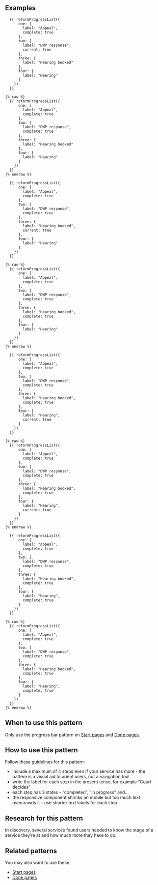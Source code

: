 ## Examples

```example
  {{ reformProgressList({
      one: {
        label: "Appeal",
        complete: true
      },
      two: {
        label: "DWP response",
        current: true
      },
      three: {
        label: "Hearing booked"
      },
      four: {
        label: "Hearing"
      }
    })
  }}
```

```nunjucks
{% raw %}
  {{ reformProgressList({
      one: {
        label: "Appeal",
        complete: true
      },
      two: {
        label: "DWP response",
        complete: true
      },
      three: {
        label: "Hearing booked"
      },
      four: {
        label: "Hearing"
      }
    })
  }}
{% endraw %}
```

```example
  {{ reformProgressList({
      one: {
        label: "Appeal",
        complete: true
      },
      two: {
        label: "DWP response",
        complete: true
      },
      three: {
        label: "Hearing booked",
        current: true
      },
      four: {
        label: "Hearing"
      }
    })
  }}
```

```nunjucks
{% raw %}
  {{ reformProgressList({
      one: {
        label: "Appeal",
        complete: true
      },
      two: {
        label: "DWP response",
        complete: true
      },
      three: {
        label: "Hearing booked",
        complete: true
      },
      four: {
        label: "Hearing"
      }
    })
  }}
{% endraw %}
```

```example
  {{ reformProgressList({
      one: {
        label: "Appeal",
        complete: true
      },
      two: {
        label: "DWP response",
        complete: true
      },
      three: {
        label: "Hearing booked",
        complete: true
      },
      four: {
        label: "Hearing",
        current: true
      }
    })
  }}
```

```nunjucks
{% raw %}
  {{ reformProgressList({
      one: {
        label: "Appeal",
        complete: true
      },
      two: {
        label: "DWP response",
        complete: true
      },
      three: {
        label: "Hearing booked",
        complete: true
      },
      four: {
        label: "Hearing",
        current: true
      }
    })
  }}
{% endraw %}
```

```example
  {{ reformProgressList({
      one: {
        label: "Appeal",
        complete: true
      },
      two: {
        label: "DWP response",
        complete: true
      },
      three: {
        label: "Hearing booked",
        complete: true
      },
      four: {
        label: "Hearing",
        complete: true
      }
    })
  }}
```

```nunjucks
{% raw %}
  {{ reformProgressList({
      one: {
        label: "Appeal",
        complete: true
      },
      two: {
        label: "DWP response",
        complete: true
      },
      three: {
        label: "Hearing booked",
        complete: true
      },
      four: {
        label: "Hearing",
        complete: true
      }
    })
  }}
{% endraw %}
```

## When to use this pattern

Only use the progress bar pattern on [Start pages](https://divorce-prototype.herokuapp.com/start) and [Done pages](https://divorce-prototype.herokuapp.com/done).

## How to use this pattern

Follow these guidelines for this pattern:

* include a maximum of 4 steps even if your service has more - the pattern is a visual aid to orient users, not a navigation tool
* write the label for each step in the present tense, for example “Court decides”
* each step has 3 states - “completed”, “in progress” and...
* the responsive component shrinks on mobile but too much text overcrowds it - use shorter text labels for each step

## Research for this pattern

In discovery, several services found users needed to know the stage of a service they’re at and how much more they have to do.

## Related patterns

You may also want to use these:

* [Start pages](https://divorce-prototype.herokuapp.com/start)
* [Done pages](https://divorce-prototype.herokuapp.com/done)
